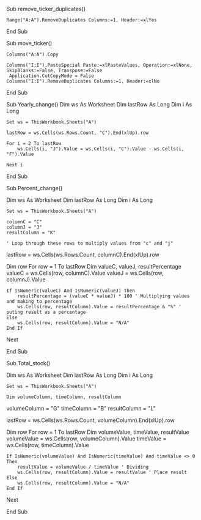 Sub remove_ticker_duplicates()

    Range("A:A").RemoveDuplicates Columns:=1, Header:=xlYes
    

End Sub

Sub move_ticker()

    Columns("A:A").Copy

    Columns("I:I").PasteSpecial Paste:=xlPasteValues, Operation:=xlNone, SkipBlanks:=False, Transpose:=False
     Application.CutCopyMode = False
    Columns("I:I").RemoveDuplicates Columns:=1, Header:=xlNo

End Sub


Sub Yearly_change()
    Dim ws As Worksheet
    Dim lastRow As Long
    Dim i As Long

    Set ws = ThisWorkbook.Sheets("A")

    lastRow = ws.Cells(ws.Rows.Count, "C").End(xlUp).row

    For i = 2 To lastRow
        ws.Cells(i, "J").Value = ws.Cells(i, "C").Value - ws.Cells(i, "F").Value
        
    Next i

End Sub

Sub Percent_change()

  Dim ws As Worksheet
    Dim lastRow As Long
    Dim i As Long
    
    Set ws = ThisWorkbook.Sheets("A")
    
    columnC = "C"
    columnJ = "J"
    resultColumn = "K"
    
    ' Loop through these rows to multiply values from "c" and "j"
    
lastRow = ws.Cells(ws.Rows.Count, columnC).End(xlUp).row

Dim row
For row = 1 To lastRow
    Dim valueC, valueJ, resultPercentage
    valueC = ws.Cells(row, columnC).Value
    valueJ = ws.Cells(row, columnJ).Value
    
    If IsNumeric(valueC) And IsNumeric(valueJ) Then
        resultPercentage = (valueC * valueJ) * 100 ' Multiplying values and making to percentage
        ws.Cells(row, resultColumn).Value = resultPercentage & "%" ' puting result as a percentage
    Else
        ws.Cells(row, resultColumn).Value = "N/A"
    End If
Next
    

    
End Sub

Sub Total_stock()

 Dim ws As Worksheet
    Dim lastRow As Long
    Dim i As Long
    
    Set ws = ThisWorkbook.Sheets("A")
    
    Dim volumeColumn, timeColumn, resultColumn
    
volumeColumn = "G"
timeColumn = "B"
resultColumn = "L"

lastRow = ws.Cells(ws.Rows.Count, volumeColumn).End(xlUp).row

Dim row
For row = 1 To lastRow
    Dim volumeValue, timeValue, resultValue
    volumeValue = ws.Cells(row, volumeColumn).Value
    timeValue = ws.Cells(row, timeColumn).Value
    
    If IsNumeric(volumeValue) And IsNumeric(timeValue) And timeValue <> 0 Then
        resultValue = volumeValue / timeValue ' Dividing
        ws.Cells(row, resultColumn).Value = resultValue ' Place result
    Else
        ws.Cells(row, resultColumn).Value = "N/A"
    End If
Next


End Sub
